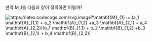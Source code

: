 
만약 M_1을 다음과 같이 정의하면 어떨까?

<img src="https://latex.codecogs.com/svg.image?\mathbf{M}_{1}&space;:=&space;(a_1&space;\mathbf{A}_{1,1}&space;&plus;&space;a_2&space;\mathbf{A}_{1,2}&space;&plus;a_3&space;\mathbf{A}_{2,1}&space;&plus;&space;a_4&space;\mathbf{A}_{2,2})(b_1&space;\mathbf{B}_{1,1}&space;&plus;&space;b_2&space;\mathbf{B}_{1,2}&space;&plus;b_3&space;\mathbf{B}_{2,1}&space;&plus;&space;b_4&space;\mathbf{B}_{2,2})" title="https://latex.codecogs.com/svg.image?\mathbf{M}_{1} := (a_1 \mathbf{A}_{1,1} + a_2 \mathbf{A}_{1,2} +a_3 \mathbf{A}_{2,1} + a_4 \mathbf{A}_{2,2})(b_1 \mathbf{B}_{1,1} + b_2 \mathbf{B}_{1,2} +b_3 \mathbf{B}_{2,1} + b_4 \mathbf{B}_{2,2})" />

